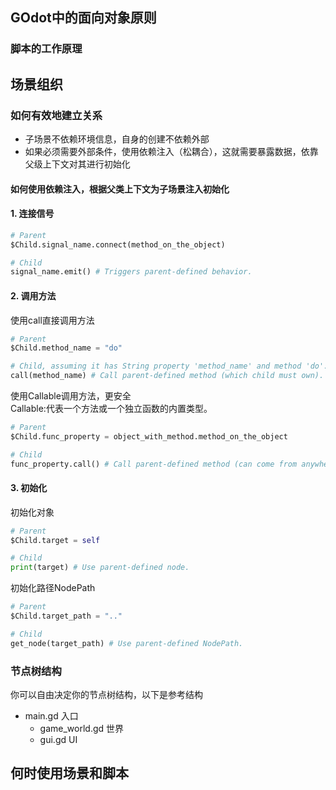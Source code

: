 
## GOdot中的面向对象原则
### 脚本的工作原理


## 场景组织
### 如何有效地建立关系
- 子场景不依赖环境信息，自身的创建不依赖外部
- 如果必须需要外部条件，使用依赖注入（松耦合），这就需要暴露数据，依靠父级上下文对其进行初始化

#### 如何使用依赖注入，根据父类上下文为子场景注入初始化
#### 1. 连接信号
```py
# Parent
$Child.signal_name.connect(method_on_the_object)

# Child
signal_name.emit() # Triggers parent-defined behavior.
```

#### 2. 调用方法
使用call直接调用方法
```py
# Parent
$Child.method_name = "do"

# Child, assuming it has String property 'method_name' and method 'do'.
call(method_name) # Call parent-defined method (which child must own).
```

使用Callable调用方法，更安全  
Callable:代表一个方法或一个独立函数的内置类型。
```py
# Parent
$Child.func_property = object_with_method.method_on_the_object

# Child
func_property.call() # Call parent-defined method (can come from anywhere).
```

#### 3. 初始化
初始化对象
```py
# Parent
$Child.target = self

# Child
print(target) # Use parent-defined node.
```
初始化路径NodePath
```py
# Parent
$Child.target_path = ".."

# Child
get_node(target_path) # Use parent-defined NodePath.
```


### 节点树结构
你可以自由决定你的节点树结构，以下是参考结构
- main.gd 入口
    - game_world.gd 世界
    - gui.gd UI

## 何时使用场景和脚本

